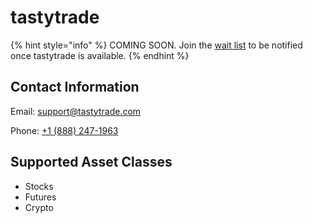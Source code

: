# tastytrade

{% hint style="info" %}
COMING SOON. Join the [wait list](https://traderspost.io/broker/tastytrade) to be notified once tastytrade is available.
{% endhint %}

## Contact Information

Email: [support@tastytrade.com](mailto:support@tastytrade.com)

Phone: [+1 (888) 247-1963](tel:18882471963)

## Supported Asset Classes

* Stocks
* Futures
* Crypto
